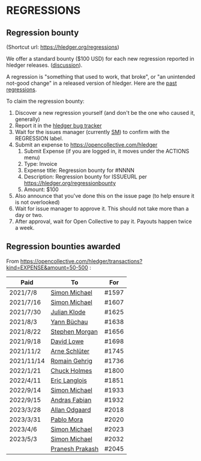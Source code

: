 # REGRESSIONS

<div class=pagetoc>

<!-- toc -->
</div>

## Regression bounty

(Shortcut url: https://hledger.org/regressions)

We offer a standard bounty ($100 USD) for each new regression reported in hledger releases.
([discussion](https://github.com/simonmichael/hledger/issues/1570)).

A regression is "something that used to work, that broke", or "an
unintended not-good change" in a released version of hledger.
Here are the [past regressions](https://github.com/simonmichael/hledger/issues?q=label%3Aregression%21+label%3Arelease-needed).

To claim the regression bounty:

1. Discover a new regression yourself (and don't be the one who caused it, generally)
3. Report it in the [hledger bug tracker](http://bugs.hledger.org)
4. Wait for the issues manager (currently [SM](https://joyful.com)) to confirm with the REGRESSION label.
5. Submit an expense to https://opencollective.com/hledger
   1. Submit Expense (if you are logged in, it moves under the ACTIONS menu) 
   2. Type: Invoice
   3. Expense title: Regression bounty for #NNNN
   4. Description: Regression bounty for ISSUEURL per https://hledger.org/regressionbounty
   5. Amount: $100
6. Also announce that you've done this on the issue page (to help ensure it is not overlooked)
7. Wait for issue manager to approve it. This should not take more than a day or two.
8. After approval, wait for Open Collective to pay it. Payouts happen twice a week.

## Regression bounties awarded

From <https://opencollective.com/hledger/transactions?kind=EXPENSE&amount=50-500> :

| Paid       | To                                                                    | For   |
|------------|-----------------------------------------------------------------------|-------|
| 2021/7/8   | [Simon Michael](https://opencollective.com/hledger/expenses/44939)    | #1597 |
| 2021/7/16  | [Simon Michael](https://opencollective.com/hledger/expenses/45547)    | #1607 |
| 2021/7/30  | [Julian Klode](https://opencollective.com/hledger/expenses/46431)     | #1625 |
| 2021/8/3   | [Yann Büchau](https://opencollective.com/hledger/expenses/46918)      | #1638 |
| 2021/8/22  | [Stephen Morgan](https://opencollective.com/hledger/expenses/48246)   | #1656 |
| 2021/9/18  | [David Lowe](https://opencollective.com/hledger/expenses/50380)       | #1698 |
| 2021/11/2  | [Arne Schlüter](https://opencollective.com/hledger/expenses/54446)    | #1745 |
| 2021/11/14 | [Romain Gehrig](https://opencollective.com/hledger/expenses/55510)    | #1736 |
| 2022/1/21  | [Chuck Holmes](https://opencollective.com/hledger/expenses/61802)     | #1800 |
| 2022/4/11  | [Eric Langlois](https://opencollective.com/hledger/expenses/72187)    | #1851 |
| 2022/9/14  | [Simon Michael](https://opencollective.com/hledger/expenses/95068)    | #1933 |
| 2022/9/15  | [Andras Fabian](https://opencollective.com/hledger/expenses/95112)    | #1932 |
| 2023/3/28  | [Allan Odgaard](https://opencollective.com/hledger/expenses/130591)   | #2018 |
| 2023/3/31  | [Pablo Mora](https://opencollective.com/hledger/expenses/131350)      | #2020 |
| 2023/4/6   | [Simon Michael](https://opencollective.com/hledger/expenses/132635)   | #2023 |
| 2023/5/3   | [Simon Michael](https://opencollective.com/hledger/expenses/137410)   | #2032 |
|            | [Pranesh Prakash](https://opencollective.com/hledger/expenses/150171) | #2045 |
